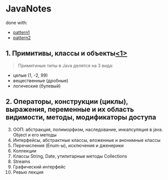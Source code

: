 # JavaNotes
done with:
- [pattern1](https://markdown-it.github.io/)
- [pattern2](https://github.com/adam-p/markdown-here/wiki/Markdown-Cheatsheet#tables)
## 1. Примитивы, классы и объекты[\<1>](http://wikijava.it-cache.net/index.php@title=Glava_2_Thinking_in_Java_4th_edition.html)
> Примитиные типы в Java делятся на 3 вида:
- целые (1, -2, 99)
- вещественные (дробные)
- логические (булевый)

## 2. Операторы, конструкции (циклы), выражения, переменные и их область видимости, методы, модификаторы доступа
3. ООП: абстракция, полиморфизм, наследование, инкапсуляция в java. Оbject и его методы
4. Интерфейсы, абстрактные классы, вложенные и анонимные классы 
5. Перечисления (Enum-ы), исключения и дженерики
6. Коллекции
7. Классы String, Date, утилитарные методы Collections
8. Streams
9. Графический интерфейс 
10. Ревью лекция
